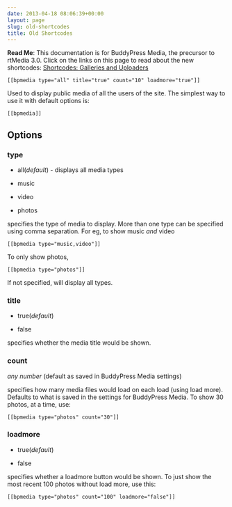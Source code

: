 ```yaml
---
date: 2013-04-18 08:06:39+00:00
layout: page
slug: old-shortcodes
title: Old Shortcodes
---
```


**Read Me**: This documentation is for BuddyPress Media, the precursor to rtMedia 3.0. Click on the links on this page to read about the new shortcodes: [Shortcodes: Galleries and Uploaders](https://rtcamp.com/rtmedia/docs/common/shortcodes/)




    
    [[bpmedia type="all" title="true" count="10" loadmore="true"]]


Used to display public media of all the users of the site. The simplest way to use it with default options is:

    
    [[bpmedia]]




## Options




### **type**





	
  * all(_default_) - displays all media types

	
  * music

	
  * video

	
  * photos


specifies the type of media to display. More than one type can be specified using comma separation. For eg, to show music _and_ video

    
    [[bpmedia type="music,video"]]


To only show photos,

    
    [[bpmedia type="photos"]]


If not specified, will display all types.


### **title**





	
  * true(_default_)

	
  * false


specifies whether the media title would be shown.


### **count**


_any number_ (default as saved in BuddyPress Media settings)

specifies how many media files would load on each load (using load more). Defaults to what is saved in the settings for BuddyPress Media. To show 30 photos, at a time, use:

    
    [[bpmedia type="photos" count="30"]]




### **loadmore**





	
  * true(_default_)

	
  * false


specifies whether a loadmore button would be shown. To just show the most recent 100 photos without load more, use this:

    
    [[bpmedia type="photos" count="100" loadmore="false"]]
